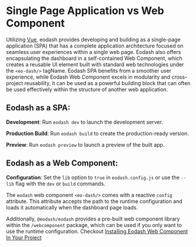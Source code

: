 # Single Page Application vs Web Component

Utilizing [Vue](https://vuejs.org/guide/extras/ways-of-using-vue.html#embedded-web-components), eodash provides developing and building as a single-page application (SPA) that has a complete application architecture focused on seamless user experiences within a single web page. Eodash also offers encapsulating the dashboard in a self-contained Web Component, which creates a reusable UI element built with standard web technologies under the `<eo-dash/>` tagName. Eodash SPA benefits from a smoother user experience, while Eodash Web Component excels in modularity and cross-project reusability, it can be used as a powerful building block that can often be used effectively within the structure of another web application.

## Eodash as a SPA:

**Development**: Run `eodash dev` to launch the development server.

**Production Build**: Run `eodash build` to create the production-ready version.

**Preview**: Run `eodash preview` to launch a preview of the built app.

## Eodash as a Web Component:

**Configuration**: Set the `lib` option to `true` in `eodash.config.js` or use the `--lib` flag with the `dev` or `build` commands.

The `eodash` web component `<eo-dash/>` comes with a reactive `config` attribute. This attribute accepts the path to the runtime configuration and loads it automatically when the dashboard page loads.

Additionally, `@eodash/eodash` provides a pre-built web component library within the `/webcomponent` package, which can be used if you only want to use the runtime configuration. Checkout [Installing Eodash Web Component In Your Project](/#installing-eodash-web-component-in-your-project)
